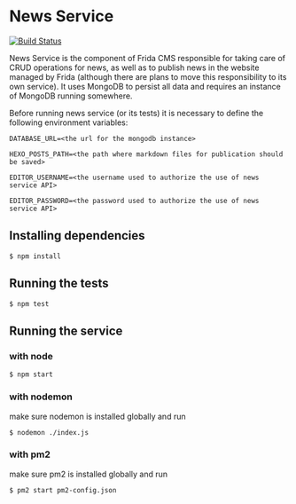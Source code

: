 News Service
============

[![Build Status](https://snap-ci.com/brasil-de-fato/news-service/branch/master/build_image)](https://snap-ci.com/brasil-de-fato/news-service/branch/master)

News Service is the component of Frida CMS responsible for taking care of CRUD operations for news, as well as to publish news in the website managed by Frida (although there are plans to move this responsibility to its own service). It uses MongoDB to persist all data and requires an instance of MongoDB running somewhere.

Before running news service (or its tests) it is necessary to define the following environment variables:

```
DATABASE_URL=<the url for the mongodb instance>

HEXO_POSTS_PATH=<the path where markdown files for publication should be saved>

EDITOR_USERNAME=<the username used to authorize the use of news service API>

EDITOR_PASSWORD=<the password used to authorize the use of news service API>
```

## Installing dependencies


```
$ npm install
```

## Running the tests

```
$ npm test
```

## Running the service

### with node
```
$ npm start
```
### with nodemon
make sure nodemon is installed globally and run

```
$ nodemon ./index.js
```
### with pm2
make sure pm2 is installed globally and run

```
$ pm2 start pm2-config.json
```
